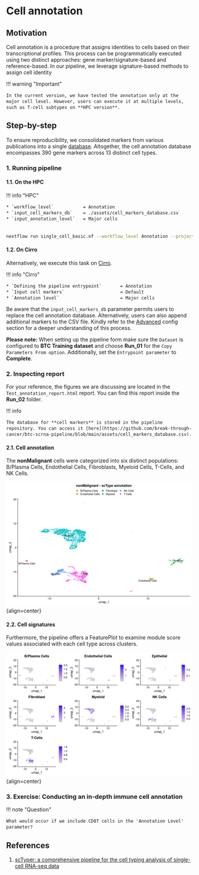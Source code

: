 # Cell annotation

## Motivation

Cell annotation is a procedure that assigns identities to cells based on their transcriptional profiles. This process can be programmatically executed using two distinct approaches: gene marker/signature-based and reference-based. In our pipeline, we leverage signature-based methods to assign cell identity

!!! warning "Important"

    In the current version, we have tested the annotation only at the major cell level. However, users can execute it at multiple levels, such as T-cell subtypes on **HPC version**.

## Step-by-step

To ensure reproducibility, we consolidated markers from various publications into a single [database](https://raw.githubusercontent.com/break-through-cancer/btc-scrna-pipeline/main/assets/cell_markers_database.csv). Altogether, the cell annotation database encompasses 390 gene markers across 13 distinct cell types.

### 1. Running pipeline

#### 1.1. On the HPC

!!! info "HPC"

    * `workflow_level`           = Annotation
    * `input_cell_markers_db`    = ./assets/cell_markers_database.csv
    * `input_annotation_level`   = Major cells

```{.bash .copy}

nextflow run single_cell_basic.nf --workflow_level Annotation --project_name Training --sample_csv sample_table.csv --meta_data meta_data.csv --cancer_type Ovarian -resume -profile seadragon

```

#### 1.2. On Cirro

Alternatively, we execute this task on [Cirro](https://cirro.bio).

!!! info "Cirro"

    * `Defining the pipeline entrypoint`       = Annotation
    * `Input cell markers`                     = Default
    * `Annotation level`                       = Major cells

Be aware that the `input_cell_markers_db` parameter permits users to replace the cell annotation database. Alternatively, users can also append additional markers to the CSV file. Kindly refer to the [Advanced](advanced.md) config section for a deeper understanding of this process.

**Please note:** When setting up the pipeline form make sure the `Dataset` is configured to **BTC Training dataset** and choose **Run_01** for the `Copy Parameters From option`. Additionally, set the `Entrypoint parameter` to **Complete**.

### 2. Inspecting report

For your reference, the figures we are discussing are located in the `Test_annotation_report.html` report. You can find this report inside the **Run_02** folder.

!!! info

    The database for **cell markers** is stored in the pipeline repository. You can access it [here](https://github.com/break-through-cancer/btc-scrna-pipeline/blob/main/assets/cell_markers_database.csv). 


#### 2.1. Cell annotation

The **nonMalignant** cells were categorized into six distinct populations: B/Plasma Cells, Endothelial Cells, Fibroblasts, Myeloid Cells, T-Cells, and NK Cells. 


![Image caption](figures/umap-annotation.png){align=center}

#### 2.2. Cell signatures

Furthermore, the pipeline offers a FeaturePlot to examine module score values associated with each cell type across clusters.

![Image caption](figures/featureplot-annotation.png){align=center}

### 3. Exercise: Conducting an in-depth immune cell annotation

!!! note "Question"

    What would occur if we include CD8T cells in the 'Annotation Level' parameter?

## References

1. [scTyper: a comprehensive pipeline for the cell typing analysis of single-cell RNA-seq data](https://link.springer.com/article/10.1186/s12859-020-03700-5)